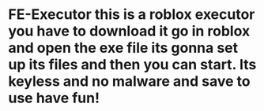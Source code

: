 # FE-Executor this is a roblox executor you have to download it go in roblox and open the exe file its gonna set up its files and then you can start. Its keyless and no malware and save to use have fun!
